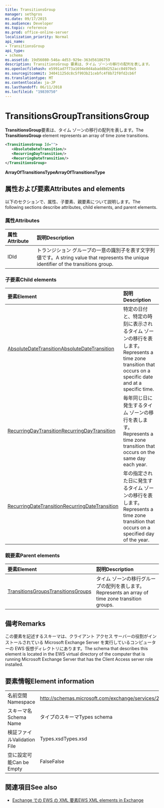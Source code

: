 ```yaml
---
title: TransitionsGroup
manager: sethgros
ms.date: 09/17/2015
ms.audience: Developer
ms.topic: reference
ms.prod: office-online-server
localization_priority: Normal
api_name:
- TransitionsGroup
api_type:
- schema
ms.assetid: 19d56080-546a-4d53-929e-363d56186759
description: TransitionsGroup 要素は、タイム ゾーンの移行の配列を表します。
ms.openlocfilehash: e5991ad7f73a1694e0d4abadd8d252acc04970e5
ms.sourcegitcommit: 34041125dc8c5f993b21cebfc4f8b72f0fd2cb6f
ms.translationtype: MT
ms.contentlocale: ja-JP
ms.lasthandoff: 06/11/2018
ms.locfileid: "19839750"
---
```

# <a name="transitionsgroup"></a><span data-ttu-id="c6b7c-103">TransitionsGroup</span><span class="sxs-lookup"><span data-stu-id="c6b7c-103">TransitionsGroup</span></span>

<span data-ttu-id="c6b7c-104">**TransitionsGroup**要素は、タイム ゾーンの移行の配列を表します。</span><span class="sxs-lookup"><span data-stu-id="c6b7c-104">The **TransitionsGroup** element represents an array of time zone transitions.</span></span> 
  
```xml
<TransitionsGroup Id="">
   <AbsoluteDateTransition/>
   <RecurringDayTransition/>
   <RecurringDateTransition/>
</TransitionsGroup>
```

 <span data-ttu-id="c6b7c-105">**ArrayOfTransitionsType**</span><span class="sxs-lookup"><span data-stu-id="c6b7c-105">**ArrayOfTransitionsType**</span></span>
## <a name="attributes-and-elements"></a><span data-ttu-id="c6b7c-106">属性および要素</span><span class="sxs-lookup"><span data-stu-id="c6b7c-106">Attributes and elements</span></span>

<span data-ttu-id="c6b7c-107">以下のセクションで、属性、子要素、親要素について説明します。</span><span class="sxs-lookup"><span data-stu-id="c6b7c-107">The following sections describe attributes, child elements, and parent elements.</span></span>
  
### <a name="attributes"></a><span data-ttu-id="c6b7c-108">属性</span><span class="sxs-lookup"><span data-stu-id="c6b7c-108">Attributes</span></span>

|<span data-ttu-id="c6b7c-109">**属性**</span><span class="sxs-lookup"><span data-stu-id="c6b7c-109">**Attribute**</span></span>|<span data-ttu-id="c6b7c-110">**説明**</span><span class="sxs-lookup"><span data-stu-id="c6b7c-110">**Description**</span></span>|
|:-----|:-----|
|<span data-ttu-id="c6b7c-111">ID</span><span class="sxs-lookup"><span data-stu-id="c6b7c-111">Id</span></span>  <br/> |<span data-ttu-id="c6b7c-112">トランジション グループの一意の識別子を表す文字列値です。</span><span class="sxs-lookup"><span data-stu-id="c6b7c-112">A string value that represents the unique identifier of the transitions group.</span></span>  <br/> |
   
### <a name="child-elements"></a><span data-ttu-id="c6b7c-113">子要素</span><span class="sxs-lookup"><span data-stu-id="c6b7c-113">Child elements</span></span>

|<span data-ttu-id="c6b7c-114">**要素**</span><span class="sxs-lookup"><span data-stu-id="c6b7c-114">**Element**</span></span>|<span data-ttu-id="c6b7c-115">**説明**</span><span class="sxs-lookup"><span data-stu-id="c6b7c-115">**Description**</span></span>|
|:-----|:-----|
|[<span data-ttu-id="c6b7c-116">AbsoluteDateTransition</span><span class="sxs-lookup"><span data-stu-id="c6b7c-116">AbsoluteDateTransition</span></span>](absolutedatetransition.md) <br/> |<span data-ttu-id="c6b7c-117">特定の日付と、特定の時刻に表示されるタイム ゾーンの移行を表します。</span><span class="sxs-lookup"><span data-stu-id="c6b7c-117">Represents a time zone transition that occurs on a specific date and at a specific time.</span></span>  <br/> |
|[<span data-ttu-id="c6b7c-118">RecurringDayTransition</span><span class="sxs-lookup"><span data-stu-id="c6b7c-118">RecurringDayTransition</span></span>](recurringdaytransition.md) <br/> |<span data-ttu-id="c6b7c-119">毎年同じ日に発生するタイム ゾーンの移行を表します。</span><span class="sxs-lookup"><span data-stu-id="c6b7c-119">Represents a time zone transition that occurs on the same day each year.</span></span>  <br/> |
|[<span data-ttu-id="c6b7c-120">RecurringDateTransition</span><span class="sxs-lookup"><span data-stu-id="c6b7c-120">RecurringDateTransition</span></span>](recurringdatetransition.md) <br/> |<span data-ttu-id="c6b7c-121">年の指定された日に発生するタイム ゾーンの移行を表します。</span><span class="sxs-lookup"><span data-stu-id="c6b7c-121">Represents a time zone transition that occurs on a specified day of the year.</span></span>  <br/> |
   
### <a name="parent-elements"></a><span data-ttu-id="c6b7c-122">親要素</span><span class="sxs-lookup"><span data-stu-id="c6b7c-122">Parent elements</span></span>

|<span data-ttu-id="c6b7c-123">**要素**</span><span class="sxs-lookup"><span data-stu-id="c6b7c-123">**Element**</span></span>|<span data-ttu-id="c6b7c-124">**説明**</span><span class="sxs-lookup"><span data-stu-id="c6b7c-124">**Description**</span></span>|
|:-----|:-----|
|[<span data-ttu-id="c6b7c-125">TransitionsGroups</span><span class="sxs-lookup"><span data-stu-id="c6b7c-125">TransitionsGroups</span></span>](transitionsgroups.md) <br/> |<span data-ttu-id="c6b7c-126">タイム ゾーンの移行グループの配列を表します。</span><span class="sxs-lookup"><span data-stu-id="c6b7c-126">Represents an array of time zone transition groups.</span></span>  <br/> |
   
## <a name="remarks"></a><span data-ttu-id="c6b7c-127">備考</span><span class="sxs-lookup"><span data-stu-id="c6b7c-127">Remarks</span></span>

<span data-ttu-id="c6b7c-128">この要素を記述するスキーマは、クライアント アクセス サーバーの役割がインストールされている Microsoft Exchange Server を実行しているコンピューターの EWS 仮想ディレクトリにあります。</span><span class="sxs-lookup"><span data-stu-id="c6b7c-128">The schema that describes this element is located in the EWS virtual directory of the computer that is running Microsoft Exchange Server that has the Client Access server role installed.</span></span>
  
## <a name="element-information"></a><span data-ttu-id="c6b7c-129">要素情報</span><span class="sxs-lookup"><span data-stu-id="c6b7c-129">Element information</span></span>

|||
|:-----|:-----|
|<span data-ttu-id="c6b7c-130">名前空間</span><span class="sxs-lookup"><span data-stu-id="c6b7c-130">Namespace</span></span>  <br/> |http://schemas.microsoft.com/exchange/services/2006/types  <br/> |
|<span data-ttu-id="c6b7c-131">スキーマ名</span><span class="sxs-lookup"><span data-stu-id="c6b7c-131">Schema Name</span></span>  <br/> |<span data-ttu-id="c6b7c-132">タイプのスキーマ</span><span class="sxs-lookup"><span data-stu-id="c6b7c-132">Types schema</span></span>  <br/> |
|<span data-ttu-id="c6b7c-133">検証ファイル</span><span class="sxs-lookup"><span data-stu-id="c6b7c-133">Validation File</span></span>  <br/> |<span data-ttu-id="c6b7c-134">Types.xsd</span><span class="sxs-lookup"><span data-stu-id="c6b7c-134">Types.xsd</span></span>  <br/> |
|<span data-ttu-id="c6b7c-135">空に設定可能</span><span class="sxs-lookup"><span data-stu-id="c6b7c-135">Can be Empty</span></span>  <br/> |<span data-ttu-id="c6b7c-136">False</span><span class="sxs-lookup"><span data-stu-id="c6b7c-136">False</span></span>  <br/> |
   
## <a name="see-also"></a><span data-ttu-id="c6b7c-137">関連項目</span><span class="sxs-lookup"><span data-stu-id="c6b7c-137">See also</span></span>



- [<span data-ttu-id="c6b7c-138">Exchange での EWS の XML 要素</span><span class="sxs-lookup"><span data-stu-id="c6b7c-138">EWS XML elements in Exchange</span></span>](ews-xml-elements-in-exchange.md)

